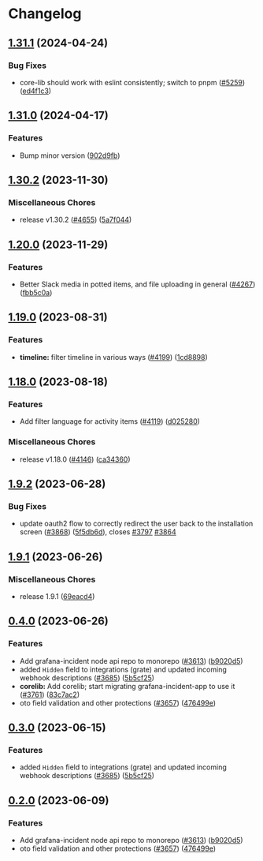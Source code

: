# Changelog

## [1.31.1](https://github.com/grafana/incident/compare/incident-api-node-v1.31.0...incident-api-node-v1.31.1) (2024-04-24)


### Bug Fixes

* core-lib should work with eslint consistently; switch to pnpm ([#5259](https://github.com/grafana/incident/issues/5259)) ([ed4f1c3](https://github.com/grafana/incident/commit/ed4f1c3170aed6d4f13ab583822f85c4bb5f032e))

## [1.31.0](https://github.com/grafana/incident/compare/incident-api-node-v1.30.2...incident-api-node-v1.31.0) (2024-04-17)


### Features

* Bump minor version ([902d9fb](https://github.com/grafana/incident/commit/902d9fb1baa095fa6ca5df79890147e8c9dcc284))

## [1.30.2](https://github.com/grafana/incident/compare/incident-api-node-v1.20.0...incident-api-node-v1.30.2) (2023-11-30)


### Miscellaneous Chores

* release v1.30.2 ([#4655](https://github.com/grafana/incident/issues/4655)) ([5a7f044](https://github.com/grafana/incident/commit/5a7f0447ca2a984085706d7e90ee3b035a8f1abe))

## [1.20.0](https://github.com/grafana/incident/compare/incident-api-node-v1.19.0...incident-api-node-v1.20.0) (2023-11-29)


### Features

* Better Slack media in potted items, and file uploading in general ([#4267](https://github.com/grafana/incident/issues/4267)) ([fbb5c0a](https://github.com/grafana/incident/commit/fbb5c0a60422ac16fae4cbec69215be7e25082de))

## [1.19.0](https://github.com/grafana/incident/compare/incident-api-node-v1.18.0...incident-api-node-v1.19.0) (2023-08-31)


### Features

* **timeline:** filter timeline in various ways ([#4199](https://github.com/grafana/incident/issues/4199)) ([1cd8898](https://github.com/grafana/incident/commit/1cd88984745a90ca168f6c6dd5b154693bd0239c))

## [1.18.0](https://github.com/grafana/incident/compare/incident-api-node-v1.9.2...incident-api-node-v1.18.0) (2023-08-18)


### Features

* Add filter language for activity items ([#4119](https://github.com/grafana/incident/issues/4119)) ([d025280](https://github.com/grafana/incident/commit/d02528077e3b18eeb6b2dad28edbc02926ec445a))


### Miscellaneous Chores

* release v1.18.0 ([#4146](https://github.com/grafana/incident/issues/4146)) ([ca34360](https://github.com/grafana/incident/commit/ca343606f3d9836fd5904e1954399a8dca626dea))

## [1.9.2](https://github.com/grafana/incident/compare/incident-api-node-v1.9.1...incident-api-node-v1.9.2) (2023-06-28)


### Bug Fixes

* update oauth2 flow to correctly redirect the user back to the installation screen ([#3868](https://github.com/grafana/incident/issues/3868)) ([5f5db6d](https://github.com/grafana/incident/commit/5f5db6d2537ef3d18857588e7f71e1c88591cd9e)), closes [#3797](https://github.com/grafana/incident/issues/3797) [#3864](https://github.com/grafana/incident/issues/3864)

## [1.9.1](https://github.com/grafana/incident/compare/incident-api-node-v0.4.0...incident-api-node-v1.9.1) (2023-06-26)


### Miscellaneous Chores

* release 1.9.1 ([69eacd4](https://github.com/grafana/incident/commit/69eacd48146d9f54c7a1fc011493b47d182e3c54))

## [0.4.0](https://github.com/grafana/incident/compare/incident-api-node-v0.3.0...incident-api-node-v0.4.0) (2023-06-26)


### Features

* Add grafana-incident node api repo to monorepo ([#3613](https://github.com/grafana/incident/issues/3613)) ([b9020d5](https://github.com/grafana/incident/commit/b9020d56eb14dbaaf0fe079580ff9a2406c266b3))
* added `Hidden` field to integrations (grate) and updated incoming webhook descriptions ([#3685](https://github.com/grafana/incident/issues/3685)) ([5b5cf25](https://github.com/grafana/incident/commit/5b5cf252666085d83995a92ae9414517a1fce408))
* **corelib:** Add corelib; start migrating grafana-incident-app to use it ([#3761](https://github.com/grafana/incident/issues/3761)) ([83c7ac2](https://github.com/grafana/incident/commit/83c7ac2bb375cd9b956458405202c2f97c2b9c8f))
* oto field validation and other protections ([#3657](https://github.com/grafana/incident/issues/3657)) ([476499e](https://github.com/grafana/incident/commit/476499ea2c7e9bdcd1f87d686b4709c51bbc8210))

## [0.3.0](https://github.com/grafana/incident/compare/incident-node-v0.2.0...incident-node-v0.3.0) (2023-06-15)


### Features

* added `Hidden` field to integrations (grate) and updated incoming webhook descriptions ([#3685](https://github.com/grafana/incident/issues/3685)) ([5b5cf25](https://github.com/grafana/incident/commit/5b5cf252666085d83995a92ae9414517a1fce408))

## [0.2.0](https://github.com/grafana/incident/compare/incident-node-v0.1.3...incident-node-v0.2.0) (2023-06-09)


### Features

* Add grafana-incident node api repo to monorepo ([#3613](https://github.com/grafana/incident/issues/3613)) ([b9020d5](https://github.com/grafana/incident/commit/b9020d56eb14dbaaf0fe079580ff9a2406c266b3))
* oto field validation and other protections ([#3657](https://github.com/grafana/incident/issues/3657)) ([476499e](https://github.com/grafana/incident/commit/476499ea2c7e9bdcd1f87d686b4709c51bbc8210))
